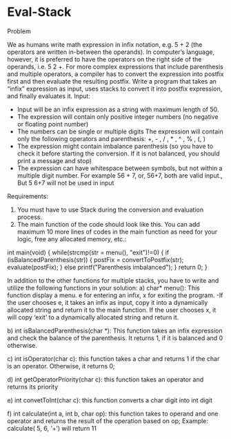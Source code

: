 # Eval-Stack



Problem

We as humans write math expression in infix notation, e.g. 5 + 2 (the operators are written in-between the operands). In computer’s language, however, it is preferred to have the operators on the right side of the operands, i.e. 5 2 +. For more complex expressions that include parenthesis and multiple operators, a compiler has to convert the expression into postfix first and then evaluate the resulting postfix.
Write a program that takes an “infix” expression as input, uses stacks to convert it into postfix expression, and finally evaluates it.
Input:
- Input will be an infix expression as a string with maximum length of 50.
- The expression will contain only positive integer numbers (no negative or floating point number)
- The numbers can be single or multiple digits
The expression will contain only the following operators and parenthesis: +, - , / , * , ^ , % , (, )
- The expression might contain imbalance parenthesis (so you have to check it before starting the conversion. If it is not balanced, you should print a message and stop)
- The expression can have whitespace between symbols, but not within a multiple digit number. For example 56 + 7, or, 56+7, both are valid input., But 5 6+7 will not be used in input

Requirements:
1. You must have to use Stack during the conversion and evaluation process.
2. The main function of the code should look like this. You can add maximum 10 more lines of codes in the main function as need for your logic, free any allocated memory, etc.:

int main(void)
{
while(strcmp(str = menu(), "exit")!=0)
{
if (isBalancedParenthesis(str))
{
postFix = convertToPostfix(str);
evaluate(postFix);
}
else
printf("Parenthesis imbalanced");
}
return 0;
}

In addition to the other functions for multiple stacks, you have to write and utilize the following functions in your solution:
a) char* menu(): This function display a menu. e for entering an infix, x for exiting the program.
-If the user chooses e, it takes an infix as input, copy it into a dynamically allocated string and return it to the main function. If the user chooses x, it will copy ‘exit’ to a dynamically allocated string and return it.

b) int isBalancedParenthesis(char *): This function takes an infix expression and check the balance of the parenthesis. It returns 1, if it is balanced and 0 otherwise.

c) int isOperator(char c): this function takes a char and returns 1 if the char is an operator. Otherwise, it returns 0;

d) int getOperatorPriority(char c): this function takes an operator and returns its priority

e) int convetToInt(char c): this function converts a char digit into int digit

f) int calculate(int a, int b, char op): this function takes to operand and one operator and returns the result of the operation based on op; Example: calculate( 5, 6, ‘+’) will return 11
